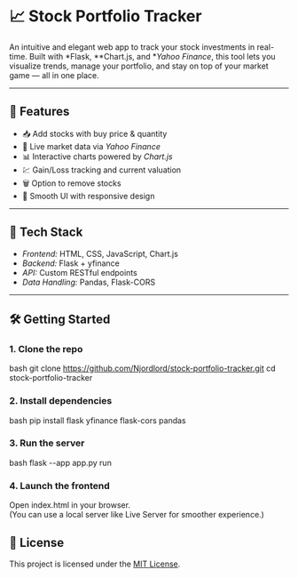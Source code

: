 # 📈 Stock Portfolio Tracker

An intuitive and elegant web app to track your stock investments in real-time. Built with *Flask, **Chart.js, and **Yahoo Finance*, this tool lets you visualize trends, manage your portfolio, and stay on top of your market game — all in one place.

---

## 🚀 Features

- 📥 Add stocks with buy price & quantity  
- 📡 Live market data via *Yahoo Finance*
- 📊 Interactive charts powered by *Chart.js*
- 💹 Gain/Loss tracking and current valuation
- 🗑️ Option to remove stocks
- 💅 Smooth UI with responsive design

---

## 🧠 Tech Stack

- *Frontend:* HTML, CSS, JavaScript, Chart.js  
- *Backend:* Flask + yfinance  
- *API:* Custom RESTful endpoints  
- *Data Handling:* Pandas, Flask-CORS

---

## 🛠️ Getting Started

### 1. Clone the repo
bash
git clone https://github.com/Njordlord/stock-portfolio-tracker.git
cd stock-portfolio-tracker


### 2. Install dependencies
bash
pip install flask yfinance flask-cors pandas


### 3. Run the server
bash
flask --app app.py run


### 4. Launch the frontend  
Open index.html in your browser.  
(You can use a local server like Live Server for smoother experience.)

## 📜 License

This project is licensed under the [MIT License](LICENSE).




